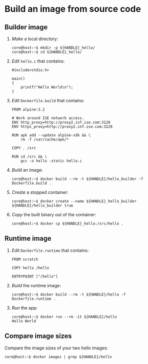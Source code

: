 Build an image from source code
===============================


Builder image
-------------

1. *Make* a local directory:

    ```
    core@host:~$ mkdir -p ${HANDLE}_hello/
    core@host:~$ cd ${HANDLE}_hello/
    ```

1. *Edit* `hello.c` that contains:

    ```
    #include<stdio.h>

    main()
    {
        printf("Hello World\n");
    }
    ```

1. *Edit* `Dockerfile.build` that contains:

    ```
    FROM alpine:3.2

    # Work around ISE network access.
    ENV http_proxy=http://proxy2.inf.ise.com:3128
    ENV https_proxy=http://proxy2.inf.ise.com:3128

    RUN apk add --update alpine-sdk && \
        rm -f /var/cache/apk/*

    COPY . /src

    RUN cd /src && \
        gcc -o hello -static hello.c

    ```

1. *Build* an image:

    ```
    core@host:~$ docker build --rm -t ${HANDLE}/hello_builder -f Dockerfile.build .
    ```

1. *Create* a stopped container:

    ```
    core@host:~$ docker create --name ${HANDLE}_hello_builder ${HANDLE}/hello_builder true
    ```

1. *Copy* the built binary out of the container:

    ```
    core@host:~$ docker cp ${HANDLE}_hello:/src/hello .
    ```


Runtime image
-------------

1. *Edit* `Dockerfile.runtime` that contains:

    ```
    FROM scratch

    COPY hello /hello

    ENTRYPOINT ["/hello"]
    ```

1. *Build* the runtime image:

    ```
    core@host:~$ docker build --rm -t ${HANDLE}/hello -f Dockerfile.runtime .
    ```

1. *Run* the app:

    ```
    core@host:~$ docker run --rm -it ${HANDLE}/hello
    Hello World
    ```


Compare image sizes
-------------------

Compare the image sizes of your two hello images:

```
core@host:~$ docker images | grep ${HANDLE}/hello
```
